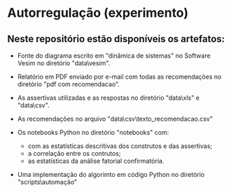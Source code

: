 # Autorregulação (experimento)

## Neste repositório estão disponíveis os artefatos:

- Fonte do diagrama escrito em "dinâmica de sistemas" no Software Vesim no diretório "data\vesim\". 

- Relatório em PDF enviado por e-mail com todas as recomendações no diretório "pdf com recomendacao\".

- As assertivas utilizadas e as respostas no diretório "data\xls\" e "data\csv\".

- As recomendações no arquivo "data\csv\texto_recomendacao.csv" 

- Os notebooks Python no diretório "notebooks\" com: 

	- com as estatísticas descritivas dos construtos  e das assertivas; 
	- a correlação entre os contrutos;
 	- as estatísticas da análise fatorial confirmatória.

- Uma implementação do algorimto em código Python no diretório "scripts\automação\"

